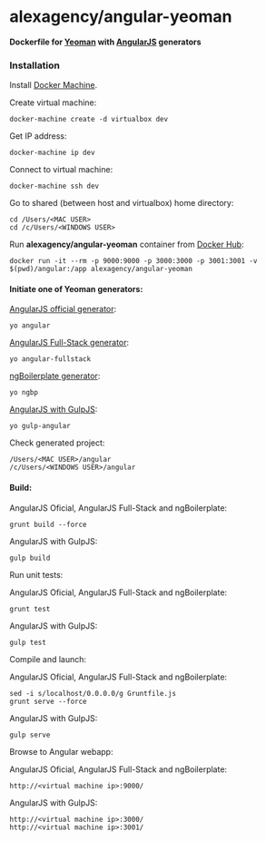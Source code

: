 alexagency/angular-yeoman
==========================

**Dockerfile for [Yeoman](http://yeoman.io/) with [AngularJS](https://angularjs.org/) generators**

### Installation

Install [Docker Machine](https://docs.docker.com/machine/install-machine/).

Create virtual machine:
```
docker-machine create -d virtualbox dev
```

Get IP address:
```
docker-machine ip dev
```

Connect to virtual machine:
```
docker-machine ssh dev
```

Go to shared (between host and virtualbox) home directory:
```
cd /Users/<MAC USER>
cd /c/Users/<WINDOWS USER>
```

Run **alexagency/angular-yeoman** container from [Docker Hub](https://hub.docker.com/r/alexagency/angular-yeoman/):
```
docker run -it --rm -p 9000:9000 -p 3000:3000 -p 3001:3001 -v $(pwd)/angular:/app alexagency/angular-yeoman
```

#### Initiate one of Yeoman generators:

[AngularJS official generator](https://github.com/yeoman/generator-angular):
```
yo angular
```

[AngularJS Full-Stack generator](https://github.com/DaftMonk/generator-angular-fullstack):
```
yo angular-fullstack
```

[ngBoilerplate generator](https://github.com/thardy/generator-ngbp):
```
yo ngbp
```

[AngularJS with GulpJS](https://github.com/Swiip/generator-gulp-angular):
```
yo gulp-angular
```

Check generated project:
```
/Users/<MAC USER>/angular
/c/Users/<WINDOWS USER>/angular
```

#### Build:

AngularJS Oficial, AngularJS Full-Stack and ngBoilerplate:
```
grunt build --force
```

AngularJS with GulpJS:
```
gulp build
```

Run unit tests:

AngularJS Oficial, AngularJS Full-Stack and ngBoilerplate:
```
grunt test
```

AngularJS with GulpJS:
```
gulp test
```

Compile and launch:

AngularJS Oficial, AngularJS Full-Stack and ngBoilerplate:
```
sed -i s/localhost/0.0.0.0/g Gruntfile.js
grunt serve --force
```

AngularJS with GulpJS:
```
gulp serve
```

Browse to Angular webapp:

AngularJS Oficial, AngularJS Full-Stack and ngBoilerplate:
```
http://<virtual machine ip>:9000/
```

AngularJS with GulpJS:
```
http://<virtual machine ip>:3000/
http://<virtual machine ip>:3001/
```
